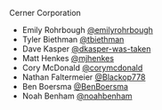 Cerner Corporation

- Emily Rohrbough [@emilyrohrbough]
- Tyler Biethman [@tbiethman]
- Dave Kasper [@dkasper-was-taken]
- Matt Henkes [@mjhenkes]
- Cory McDonald [@corymcdonald]
- Nathan Faltermeier [@Blackop778]
- Ben Boersma [@BenBoersma]
- Noah Benham [@noahbenham]

[@emilyrohrbough]: https://github.com/emilyrohrbough
[@tbiethman]: https://github.com/tbiethman
[@dkasper-was-taken]: https://github.com/dkasper-was-taken
[@mjhenkes]: https://github.com/mjhenkes
[@corymcdonald]: https://github.com/corymcdonald
[@Blackop778]: https://github.com/Blackop778
[@BenBoersma]: https://github.com/BenBoersma
[@noahbenham]: https://github.com/NoahBenham


